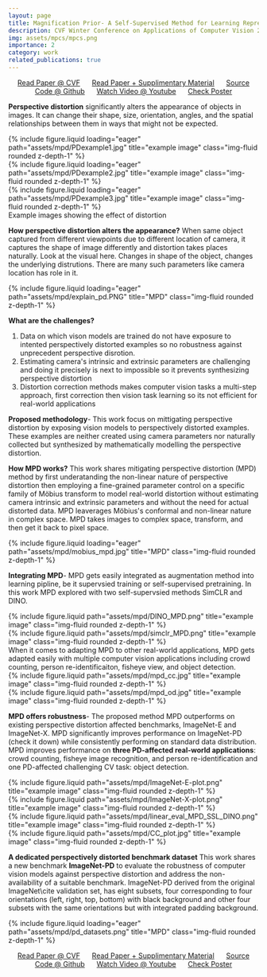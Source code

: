 ```yaml
---
layout: page
title: Magnification Prior- A Self-Supervised Method for Learning Representations on Breast Cancer Histopathological Images
description: CVF Winter Conference on Applications of Computer Vision 2023
img: assets/mpcs/mpcs.png
importance: 2
category: work
related_publications: true
---
```

<p align="center">
    <a href="https://openaccess.thecvf.com/content/WACV2023/papers/Chhipa_Magnification_Prior_A_Self-Supervised_Method_for_Learning_Representations_on_Breast_WACV_2023_paper.pdf" style="margin-right: 20px;">Read Paper @ CVF</a>
    <a href="https://arxiv.org/pdf/2203.07707" style="margin-right: 20px;">Read Paper + Supplimentary Material</a>
    <a href="https://github.com/prakashchhipa/Magnification-Prior-Self-Supervised-Method" style="margin-right: 20px;">Source Code @ Github</a>
    <a href="https://www.youtube.com/watch?v=z9_mjW2JStQ" style="margin-right: 20px;">Watch Video @ Youtube</a>
    <a href="https://github.com/prakashchhipa/Magnification-Prior-Self-Supervised-Method/blob/main/figures/poster.PNG">Check Poster</a>
</p>

**Perspective distortion** significantly alters the appearance of objects in images. It can change their shape, size, orientation, angles, and the spatial relationships between them in ways that might not be expected.
<div class="row">
    <div class="col-sm mt-3 mt-md-0">
        {% include figure.liquid loading="eager" path="assets/mpd/PDexample1.jpg" title="example image" class="img-fluid rounded z-depth-1" %}
    </div>
    <div class="col-sm mt-3 mt-md-0">
        {% include figure.liquid loading="eager" path="assets/mpd/PDexample2.jpg" title="example image" class="img-fluid rounded z-depth-1" %}
    </div>
    <div class="col-sm mt-3 mt-md-0">
        {% include figure.liquid loading="eager" path="assets/mpd/PDexample3.jpg" title="example image" class="img-fluid rounded z-depth-1" %}
    </div>
</div>
<div class="caption">
    Example images showing the effect of distortion 
</div>

**How perspective distortion alters the appearance?** When same object captured from different viewpoints due to different location of camera, it captures the shape of image differently and distortion takes places naturally. Look at the visual here. Changes in shape of the object, changes the underlying distrutions. There are many such parameters like camera location has role in it.

<div class="row">
    <div class="col-sm mt-3 mt-md-0">
        {% include figure.liquid loading="eager" path="assets/mpd/explain_pd.PNG" title="MPD" class="img-fluid rounded z-depth-1" %}
    </div>
</div>

**What are the challenges?** 
1. Data on which vison models are trained do not have exposure to intented perspectively distorted examples so no robustness against unprecedent perspective disrotion.
2. Estimating camera's intrinsic and extrinsic parameters are challenging and doing it precisely is next to impossible so it prevents synthesizing perspective distortion
3. Distortion correction methods makes computer vision tasks a multi-step approach, first correction then vision task learning so its not efficient for real-world applications
   
**Proposed methodology**- This work focus on mittigating perspective distortion by exposing vision models to perspectively distorted examples. These examples are neither created using camera parameters nor naturally collected but synthesized by mathematically modelling the perspective distortion.

**How MPD works?** This work shares mitigating perspective distortion (MPD) method by first underatanding the non-linear nature of perspective distortion then employing a fine-grained parameter control on a specific family of Möbius transform to model real-world distortion without estimating camera intrinsic and extrinsic parameters and without the need for actual distorted data. MPD leaverages Möbius's conformal and non-linear nature in complex space. MPD takes images to complex space, transform, and then get it back to pixel space.
<div class="row">
    <div class="col-sm mt-3 mt-md-0">
        {% include figure.liquid loading="eager" path="assets/mpd/mobius_mpd.jpg" title="MPD" class="img-fluid rounded z-depth-1" %}
    </div>
</div>

**Integrating MPD**- MPD gets easily integrated as augmentation method into learning pipline, be it supervsied training or self-supervised pretraining. In this work MPD explored with two self-supervsied methods SimCLR and DINO.
<div class="row justify-content-sm-center">
    <div class="col-sm-6 mt-3 mt-md-0">
        {% include figure.liquid path="assets/mpd/DINO_MPD.png" title="example image" class="img-fluid rounded z-depth-1" %}
    </div>
    <div class="col-sm-6 mt-3 mt-md-0">
        {% include figure.liquid path="assets/mpd/simclr_MPD.png" title="example image" class="img-fluid rounded z-depth-1" %}
    </div>
</div>
When it comes to adapting MPD to other real-world applications, MPD gets adapted easily with multiple computer vision applications including crowd counting, person re-identificaiton, fisheye view, and object detection.
<div class="row justify-content-sm-center">
    <div class="col-sm mt-3 mt-md-0">
        {% include figure.liquid path="assets/mpd/mpd_cc.jpg" title="example image" class="img-fluid rounded z-depth-1" %}
    </div>
    <div class="col-sm mt-3 mt-md-0">
        {% include figure.liquid path="assets/mpd/mpd_od.jpg" title="example image" class="img-fluid rounded z-depth-1" %}
    </div>
</div>

**MPD offers robustness**- The proposed method MPD outperforms on existing perspective distortion affected benchmarks, ImageNet-E and ImageNet-X. MPD significantly improves performance on ImageNet-PD (check it down) while consistently performing on standard data distribution. MPD improves performance on **three PD-affected real-world applications**: crowd counting, fisheye image recognition, and person re-identification and one PD-affected challenging CV task: object detection.
<div class="row justify-content-sm-center">
    <div class="col-sm-6 mt-3 mt-md-0">
        {% include figure.liquid path="assets/mpd/ImageNet-E-plot.png" title="example image" class="img-fluid rounded z-depth-1" %}
    </div>
    <div class="col-sm-6 mt-3 mt-md-0">
        {% include figure.liquid path="assets/mpd/ImageNet-X-plot.png" title="example image" class="img-fluid rounded z-depth-1" %}
    </div>
</div>
<div class="row justify-content-sm-center">
    <div class="col-sm-6 mt-3 mt-md-0">
        {% include figure.liquid path="assets/mpd/linear_eval_MPD_SSL_DINO.png" title="example image" class="img-fluid rounded z-depth-1" %}
    </div>
    <div class="col-sm-6 mt-3 mt-md-0">
        {% include figure.liquid path="assets/mpd/CC_plot.jpg" title="example image" class="img-fluid rounded z-depth-1" %}
    </div>
</div>


**A dedicated perspectively distorted benchmark dataset** This work shares a new benchmark **ImageNet-PD**  to evaluate the robustness of computer vision models against perspective distortion and address the non-availability of a suitable benchmark. ImageNet-PD derived from the original ImageNet\cite validation set, has eight subsets, four corresponding to four orientations (left, right, top, bottom) with black background and other four subsets with the same orientations but with integrated padding background. 

<div class="row">
    <div class="col-sm mt-3 mt-md-0">
        {% include figure.liquid loading="eager" path="assets/mpd/pd_datasets.png" title="MPD" class="img-fluid rounded z-depth-1" %}
    </div>
</div>

<p align="center">
    <a href="https://openaccess.thecvf.com/content/WACV2023/papers/Chhipa_Magnification_Prior_A_Self-Supervised_Method_for_Learning_Representations_on_Breast_WACV_2023_paper.pdf" style="margin-right: 20px;">Read Paper @ CVF</a>
    <a href="https://arxiv.org/pdf/2203.07707" style="margin-right: 20px;">Read Paper + Supplimentary Material</a>
    <a href="https://github.com/prakashchhipa/Magnification-Prior-Self-Supervised-Method" style="margin-right: 20px;">Source Code @ Github</a>
    <a href="https://www.youtube.com/watch?v=z9_mjW2JStQ" style="margin-right: 20px;">Watch Video @ Youtube</a>
    <a href="https://github.com/prakashchhipa/Magnification-Prior-Self-Supervised-Method/blob/main/figures/poster.PNG">Check Poster</a>
</p>
